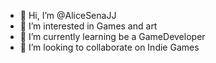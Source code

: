 - 👋 Hi, I’m @AliceSenaJJ
- 👀 I’m interested in Games and art
- 🌱 I’m currently learning be a GameDeveloper
- 💞️ I’m looking to collaborate on Indie Games

<!---
AliceSenaJJ/AliceSenaJJ is a ✨ special ✨ repository because its `README.md` (this file) appears on your GitHub profile.
You can click the Preview link to take a look at your changes.
--->
